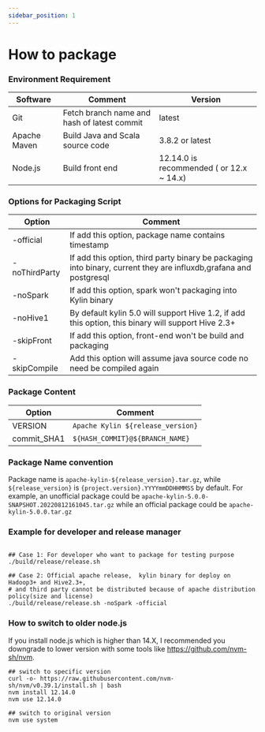 ```yaml
---
sidebar_position: 1
---
```


# How to package

### Environment Requirement

| Software      | Comment                                      |    Version     |
|---------------| ---------------------------------------------|----------------|
| Git           |  Fetch branch name and hash of latest commit | latest         |
| Apache Maven  |  Build Java and Scala source code            | 3.8.2 or latest         |  
| Node.js       |  Build front end                             | 12.14.0 is recommended ( or 12.x ~ 14.x) |


### Options for Packaging Script

|         Option       |     Comment                                        | 
|--------------------  | ---------------------------------------------------|
| -official            | If add this option, package name contains timestamp| 
| -noThirdParty        | If add this option, third party binary be packaging into binary, current they are influxdb,grafana and postgresql |
| -noSpark             | If add this option, spark won't packaging into Kylin binary |
| -noHive1             | By default kylin 5.0 will support Hive 1.2, if add this option, this binary will support Hive 2.3+ |
| -skipFront           | If add this option, front-end won't be build and packaging |
| -skipCompile         | Add this option will assume java source code no need be compiled again |

### Package Content

|         Option       |     Comment    | 
|--------------------  | ---------------|
| VERSION              | `Apache Kylin ${release_version}`  |
| commit_SHA1          | `${HASH_COMMIT}@${BRANCH_NAME}`    |

### Package Name convention

Package name is `apache-kylin-${release_version}.tar.gz`, while `${release_version}` is `{project.version}.YYYYmmDDHHMMSS` by default.
For example, an unofficial package could be `apache-kylin-5.0.0-SNAPSHOT.20220812161045.tar.gz` while an official package could be `apache-kylin-5.0.0.tar.gz`

### Example for developer and release manager

```shell

## Case 1: For developer who want to package for testing purpose
./build/release/release.sh 

## Case 2: Official apache release,  kylin binary for deploy on Hadoop3+ and Hive2.3+, 
# and third party cannot be distributed because of apache distribution policy(size and license)
./build/release/release.sh -noSpark -official 
```

### How to switch to older node.js

If you install node.js which is higher than 14.X, I recommended you downgrade to lower version with some tools like https://github.com/nvm-sh/nvm.

```shell
## switch to specific version
curl -o- https://raw.githubusercontent.com/nvm-sh/nvm/v0.39.1/install.sh | bash
nvm install 12.14.0
nvm use 12.14.0

## switch to original version
nvm use system
```